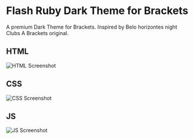 Flash Ruby Dark  Theme for Brackets
=====================================

A premium Dark Theme for Brackets. Inspired by Belo horizontes night Clubs A Brackets original.

## HTML
![HTML Screenshot](https://github.com/lipeprado/Flash-Ruby/tree/master/screenshots/html.jpg)

## CSS
![CSS Screenshot](https://github.com/lipeprado/Flash-Ruby/tree/master/screenshots/css.jpg)

## JS
![JS Screenshot](https://github.com/lipeprado/Flash-Ruby/tree/master/screenshots/js.jpg)
